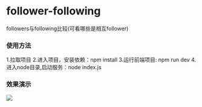 # follower-following
followers与following比较(可看哪些是相互follower)


### 使用方法
1.拉取项目
2.进入项目，安装依赖：npm install
3.运行前端项目: npm run dev
4.进入node目录,启动服务：node index.js


### 效果演示

<div>
  <img src="https://github.com/wuufeii/followers-following/blob/master/assets/demo.png"/>
</div>

